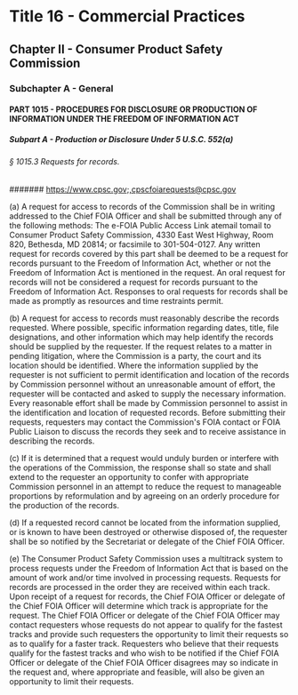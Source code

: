 
# Title 16 - Commercial Practices
## Chapter II - Consumer Product Safety Commission
### Subchapter A - General
#### PART 1015 - PROCEDURES FOR DISCLOSURE OR PRODUCTION OF INFORMATION UNDER THE FREEDOM OF INFORMATION ACT
##### Subpart A - Production or Disclosure Under 5 U.S.C. 552(a)
###### § 1015.3 Requests for records.
####### https://www.cpsc.gov;,cpscfoiarequests@cpsc.gov

(a) A request for access to records of the Commission shall be in writing addressed to the Chief FOIA Officer and shall be submitted through any of the following methods: The e-FOIA Public Access Link atemail tomail to Consumer Product Safety Commission, 4330 East West Highway, Room 820, Bethesda, MD 20814; or facsimile to 301-504-0127. Any written request for records covered by this part shall be deemed to be a request for records pursuant to the Freedom of Information Act, whether or not the Freedom of Information Act is mentioned in the request. An oral request for records will not be considered a request for records pursuant to the Freedom of Information Act. Responses to oral requests for records shall be made as promptly as resources and time restraints permit.

(b) A request for access to records must reasonably describe the records requested. Where possible, specific information regarding dates, title, file designations, and other information which may help identify the records should be supplied by the requester. If the request relates to a matter in pending litigation, where the Commission is a party, the court and its location should be identified. Where the information supplied by the requester is not sufficient to permit identification and location of the records by Commission personnel without an unreasonable amount of effort, the requester will be contacted and asked to supply the necessary information. Every reasonable effort shall be made by Commission personnel to assist in the identification and location of requested records. Before submitting their requests, requesters may contact the Commission's FOIA contact or FOIA Public Liaison to discuss the records they seek and to receive assistance in describing the records.

(c) If it is determined that a request would unduly burden or interfere with the operations of the Commission, the response shall so state and shall extend to the requester an opportunity to confer with appropriate Commission personnel in an attempt to reduce the request to manageable proportions by reformulation and by agreeing on an orderly procedure for the production of the records.

(d) If a requested record cannot be located from the information supplied, or is known to have been destroyed or otherwise disposed of, the requester shall be so notified by the Secretariat or delegate of the Chief FOIA Officer.

(e) The Consumer Product Safety Commission uses a multitrack system to process requests under the Freedom of Information Act that is based on the amount of work and/or time involved in processing requests. Requests for records are processed in the order they are received within each track. Upon receipt of a request for records, the Chief FOIA Officer or delegate of the Chief FOIA Officer will determine which track is appropriate for the request. The Chief FOIA Officer or delegate of the Chief FOIA Officer may contact requesters whose requests do not appear to qualify for the fastest tracks and provide such requesters the opportunity to limit their requests so as to qualify for a faster track. Requesters who believe that their requests qualify for the fastest tracks and who wish to be notified if the Chief FOIA Officer or delegate of the Chief FOIA Officer disagrees may so indicate in the request and, where appropriate and feasible, will also be given an opportunity to limit their requests.
